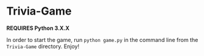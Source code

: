 # Trivia-Game

**REQUIRES Python 3.X.X**  

In order to start the game, run `python game.py` in the command line from the `Trivia-Game` directory. Enjoy!
